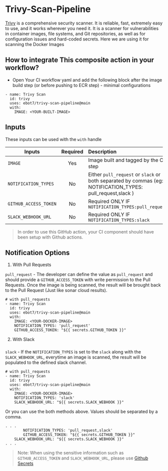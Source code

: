 # Trivy-Scan-Pipeline

[Trivy](https://github.com/aquasecurity/trivy) is a comprehensive security scanner. It is reliable, fast, extremely easy to use, and it works wherever you need it. It is a scanner for vulnerabilities in container images, file systems, and Git repositories, as well as for configuration issues and hard-coded secrets. Here we are using it for scanning the Docker Images

## How to integrate This composite action in your workflow?

- Open Your CI workflow yaml and add the following block after the image build step (or before pushing to ECR step) - minimal configurations

```
- name: Trivy Scan
  id: trivy
  uses: ebot7/trivy-scan-pipeline@main
  with:
    IMAGE: <YOUR-BUILT-IMAGE>
```

## Inputs 

These inputs can be used with the `with` handle 


| Inputs        | Required           | Description  |
| ------------- |:-------------:| :-----|
| `IMAGE`      | Yes | Image built and tagged by the CI step |
| `NOTIFICATION_TYPES`      | No      |   Either `pull_request` or `slack` or both separated by commas (eg: NOTIFICATION_TYPES: pull_request,slack ) |
| `GITHUB_ACCESS_TOKEN` | No      |    Required ONLY IF `NOTIFICATION_TYPES:pull_request` |
|`SLACK_WEBHOOK_URL`|No| Required ONLY IF `NOTIFICATION_TYPES:slack` |


> In order to use this GitHub action, your CI component should have been setup with Github actions.


## Notification Options

1. With Pull Requests

`pull_request` - The developer can define the value as `pull_request` and should provide a `GITHUB_ACCESS_TOKEN` with write permission to the Pull Requests.  Once the image is being scanned, the result will be brought back to the Pull Request (Just like sonar cloud results).

```
# with pull_requests
- name: Trivy Scan
  id: trivy
  uses: ebot7/trivy-scan-pipeline@main
  with:
    IMAGE: <YOUR-DOCKER-IMAGE>
    NOTIFICATION_TYPES: 'pull_request'
    GITHUB_ACCESS_TOKEN: "${{ secrets.GITHUB_TOKEN }}"
```

2. With Slack

### 

`slack` - If the `NOTIFICATION_TYPES` is set to the `slack` along with the `SLACK_WEBHOOK_URL`, everytime an image is scanned, the result will be populated to the defined slack channel.

```
# with pull_requests
- name: Trivy Scan
  id: trivy
  uses: ebot7/trivy-scan-pipeline@main
  with:
    IMAGE: <YOUR-DOCKER-IMAGE>
    NOTIFICATION_TYPES: 'slack'
    SLACK_WEBHOOK_URL: "${{ secrets.SLACK_WEBHOOK }}"
```

Or you can use the both methods above. Values should be separated by a comma.

```
. . . 
		NOTIFICATION_TYPES: 'pull_request,slack'
		GITHUB_ACCESS_TOKEN: "${{ secrets.GITHUB_TOKEN }}"
    SLACK_WEBHOOK_URL: "${{ secrets.SLACK_WEBHOOK }}"
. . .
```

> Note: When using the sensitive information such as `GITHUB_ACCESS_TOKEN` and `SLACK_WEBHOOK_URL`, please use [Github Secrets](https://docs.github.com/en/actions/security-guides/encrypted-secrets#creating-encrypted-secrets-for-a-repository)
>